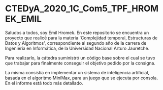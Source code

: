 # CTEDyA_2020_1C_Com5_TPF_HROMEK_EMIL

Saludos a todos, soy Emil Hromek. En este repositorio se encuentra un proyecto que realicé para la materia 'Complejidad temporal, Estructuras de Datos y Algoritmos',
correspondiente al segundo año de la carrera de Ingeniería en Informática, de la Universidad Nacional Arturo Jauretche.

Para realizarlo, la cátedra suministró un código base sobre el cual se tuvo que trabajar para finalmente conseguir el objetivo pedido por la consigna.

La misma consistía en implementar un sistema de inteligencia artificial, basada en el algoritmo MiniMax, para un juego que se ejecuta por consola. En el informe está todo más detallado.
